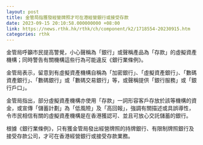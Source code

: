 ```yaml
---
layout: post
title: 金管局指獲發經營牌照才可在港經營銀行或接受存款
date: 2023-09-15 20:10:58.000000000 +08:00
link: https://news.rthk.hk/rthk/ch/component/k2/1718554-20230915.htm
categories: rthk
---
```


金管局呼籲市民提高警覺，小心聲稱為「銀行」或聲稱產品為「存款」的虛擬資產機構；同時警告有關機構這些行為可能違反《銀行業條例》。

金管局表示，留意到有虛擬資產機構自稱為「加密銀行」、「虛擬資產銀行」、「數碼資產銀行」、「數碼銀行」或「數碼交易銀行」等，或聲稱提供「銀行服務」或「銀行戶口」。

金管局指出，部分虛擬資產機構亦使用「存款」一詞形容客戶存放於該等機構的資金，或宣傳「儲蓄計劃」為「低風險」及「高回報」，強調有關描述或具誤導性，令市民相信有關的虛擬資產機構是在香港獲認可、並且可放心交託儲蓄的銀行。

根據《銀行業條例》，只有獲金管局發出經營牌照的持牌銀行、有限制牌照銀行及接受存款公司，才可在香港經營銀行或接受存款業務。
